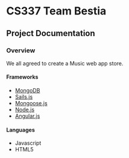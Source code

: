 
# CS337 Team Bestia
## Project Documentation
### Overview
We all agreed to create a Music web app store.
#### Frameworks
* [MongoDB](https://www.mongodb.org/)
* [Sails.js](http://sailsjs.org/)
* [Mongoose.js](http://mongoosejs.com/)
* [Node.js](http://nodejs.org/)
* [Angular.js](https://angularjs.org/)

#### Languages
* Javascript
* HTML5






